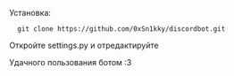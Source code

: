 

 Установка:

      git clone https://github.com/0xSn1kky/discordbot.git

Откройте settings.py и отредактируйте

Удачного пользования ботом :3




